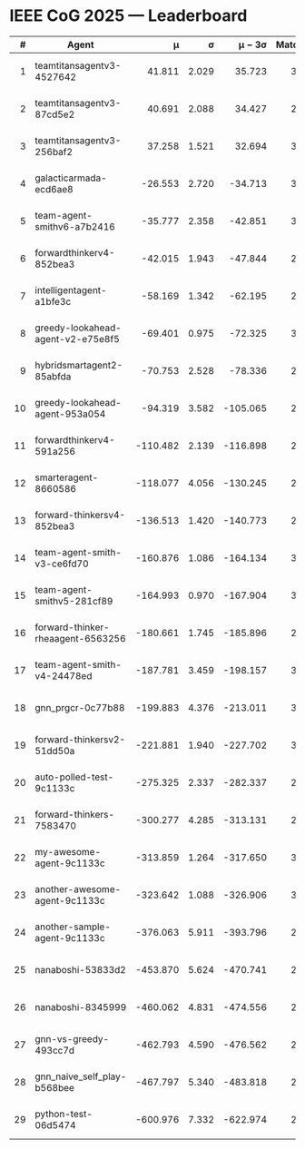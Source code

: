 # IEEE CoG 2025 — Leaderboard

| # | Agent | μ | σ | μ − 3σ | Matches | Updated |
|---:|---|---:|---:|---:|---:|---|
| 1 | teamtitansagentv3-4527642 | 41.811 | 2.029 | 35.723 | 3300 | 2025-08-18 12:05 |
| 2 | teamtitansagentv3-87cd5e2 | 40.691 | 2.088 | 34.427 | 2912 | 2025-08-18 12:05 |
| 3 | teamtitansagentv3-256baf2 | 37.258 | 1.521 | 32.694 | 3192 | 2025-08-18 12:05 |
| 4 | galacticarmada-ecd6ae8 | -26.553 | 2.720 | -34.713 | 3340 | 2025-08-18 12:05 |
| 5 | team-agent-smithv6-a7b2416 | -35.777 | 2.358 | -42.851 | 3040 | 2025-08-18 12:05 |
| 6 | forwardthinkerv4-852bea3 | -42.015 | 1.943 | -47.844 | 2490 | 2025-08-18 12:05 |
| 7 | intelligentagent-a1bfe3c | -58.169 | 1.342 | -62.195 | 2534 | 2025-08-18 12:05 |
| 8 | greedy-lookahead-agent-v2-e75e8f5 | -69.401 | 0.975 | -72.325 | 3096 | 2025-08-18 12:05 |
| 9 | hybridsmartagent2-85abfda | -70.753 | 2.528 | -78.336 | 2995 | 2025-08-18 12:05 |
| 10 | greedy-lookahead-agent-953a054 | -94.319 | 3.582 | -105.065 | 2956 | 2025-08-18 12:05 |
| 11 | forwardthinkerv4-591a256 | -110.482 | 2.139 | -116.898 | 2709 | 2025-08-18 12:05 |
| 12 | smarteragent-8660586 | -118.077 | 4.056 | -130.245 | 2797 | 2025-08-18 12:05 |
| 13 | forward-thinkersv4-852bea3 | -136.513 | 1.420 | -140.773 | 2457 | 2025-08-18 12:05 |
| 14 | team-agent-smith-v3-ce6fd70 | -160.876 | 1.086 | -164.134 | 3472 | 2025-08-18 12:05 |
| 15 | team-agent-smithv5-281cf89 | -164.993 | 0.970 | -167.904 | 3140 | 2025-08-18 12:05 |
| 16 | forward-thinker-rheaagent-6563256 | -180.661 | 1.745 | -185.896 | 2942 | 2025-08-18 12:05 |
| 17 | team-agent-smith-v4-24478ed | -187.781 | 3.459 | -198.157 | 3272 | 2025-08-18 12:05 |
| 18 | gnn_prgcr-0c77b88 | -199.883 | 4.376 | -213.011 | 3230 | 2025-08-18 12:05 |
| 19 | forward-thinkersv2-51dd50a | -221.881 | 1.940 | -227.702 | 3042 | 2025-08-18 12:05 |
| 20 | auto-polled-test-9c1133c | -275.325 | 2.337 | -282.337 | 2500 | 2025-08-18 12:05 |
| 21 | forward-thinkers-7583470 | -300.277 | 4.285 | -313.131 | 2800 | 2025-08-18 12:05 |
| 22 | my-awesome-agent-9c1133c | -313.859 | 1.264 | -317.650 | 3340 | 2025-08-18 12:05 |
| 23 | another-awesome-agent-9c1133c | -323.642 | 1.088 | -326.906 | 3440 | 2025-08-18 12:05 |
| 24 | another-sample-agent-9c1133c | -376.063 | 5.911 | -393.796 | 2880 | 2025-08-18 12:05 |
| 25 | nanaboshi-53833d2 | -453.870 | 5.624 | -470.741 | 2500 | 2025-08-18 12:05 |
| 26 | nanaboshi-8345999 | -460.062 | 4.831 | -474.556 | 2700 | 2025-08-18 12:05 |
| 27 | gnn-vs-greedy-493cc7d | -462.793 | 4.590 | -476.562 | 2600 | 2025-08-18 12:05 |
| 28 | gnn_naive_self_play-b568bee | -467.797 | 5.340 | -483.818 | 2700 | 2025-08-18 12:05 |
| 29 | python-test-06d5474 | -600.976 | 7.332 | -622.974 | 2430 | 2025-08-18 12:05 |
